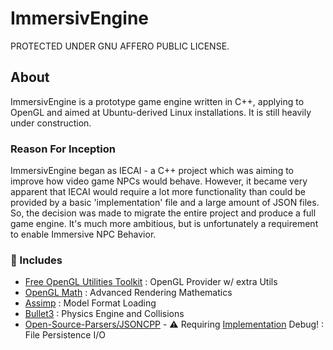# ImmersivEngine
PROTECTED UNDER GNU AFFERO PUBLIC LICENSE.

## About
ImmersivEngine is a prototype game engine written in C++, applying to OpenGL and aimed at Ubuntu-derived Linux installations. It is still heavily under construction.
### Reason For Inception
ImmersivEngine began as IECAI - a C++ project which was aiming to improve how video game NPCs would behave. However, it became very apparent that IECAI would require a lot more functionality than could be provided by a basic 'implementation' file and a large amount of JSON files. So, the decision was made to migrate the entire project and produce a full game engine. It's much more ambitious, but is unfortunately a requirement to enable Immersive NPC Behavior.
### :ledger: Includes
- [Free OpenGL Utilities Toolkit](http://freeglut.sourceforge.net/docs/api.php) : OpenGL Provider w/ extra Utils
- [OpenGL Math](https://github.com/g-truc/glm) : Advanced Rendering Mathematics
- [Assimp](https://github.com/assimp/assimp) : Model Format Loading
- [Bullet3](https://github.com/bulletphysics/bullet3) : Physics Engine and Collisions
- [Open-Source-Parsers/JSONCPP](https://github.com/open-source-parsers/jsoncpp) - :warning: Requiring [Implementation](https://github.com/Evan-Clegern/ImmersivEngine/tree/testing-nov2020/basic) Debug! : File Persistence I/O
